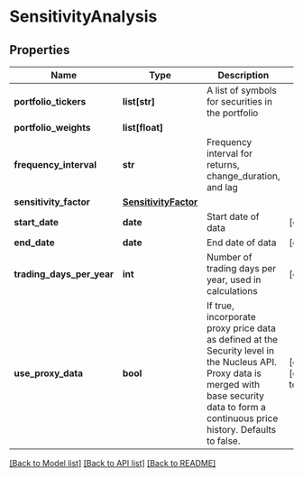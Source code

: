 # SensitivityAnalysis

## Properties
Name | Type | Description | Notes
------------ | ------------- | ------------- | -------------
**portfolio_tickers** | **list[str]** | A list of symbols for securities in the portfolio | 
**portfolio_weights** | **list[float]** |  | 
**frequency_interval** | **str** | Frequency interval for returns, change_duration, and lag | 
**sensitivity_factor** | [**SensitivityFactor**](SensitivityFactor.md) |  | 
**start_date** | **date** | Start date of data | [optional] 
**end_date** | **date** | End date of data | [optional] 
**trading_days_per_year** | **int** | Number of trading days per year, used in calculations | [optional] 
**use_proxy_data** | **bool** | If true, incorporate proxy price data as defined at the Security level in the Nucleus API. Proxy data is merged with base security data to form a continuous price history. Defaults to false. | [optional] [default to False]

[[Back to Model list]](../README.md#documentation-for-models) [[Back to API list]](../README.md#documentation-for-api-endpoints) [[Back to README]](../README.md)


